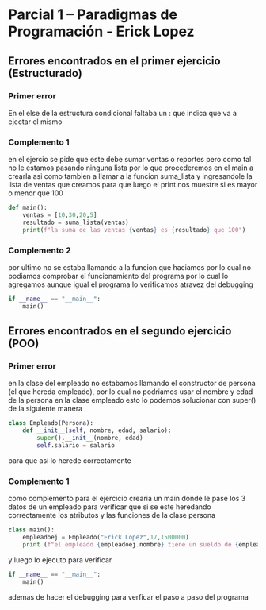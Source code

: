 # Parcial 1 – Paradigmas de Programación - Erick Lopez

## Errores encontrados en el primer ejercicio (Estructurado)

### Primer error
En el else de la estructura condicional faltaba un : que indica que va a ejectar el mismo

### Complemento 1
en el ejercio se pide que este debe sumar ventas o reportes pero como tal no le estamos pasando ninguna lista
por lo que procederemos en el main a crearla 
asi como tambien a llamar a la funcion suma_lista y ingresandole la lista de ventas que creamos para que luego el print nos muestre si es mayor o menor que 100

```python
def main():
    ventas = [10,30,20,5]
    resultado = suma_lista(ventas)
    print(f"la suma de las ventas {ventas} es {resultado} que 100")
```


### Complemento 2
por ultimo no se estaba llamando a la funcion que haciamos por lo cual no podiamos comprobar el funcionamiento del programa por lo cual lo agregamos
aunque igual el programa lo verificamos atravez del debugging

```python
if __name__ == "__main__":
    main()
```



## Errores encontrados en el segundo ejercicio (POO)

### Primer error
en la clase del empleado no estabamos llamando el constructor de persona (el que hereda empleado), por lo cual no podriamos usar el nombre y edad de la persona en la clase empleado
esto lo podemos solucionar con super() de la siguiente manera 

```python
class Empleado(Persona):
    def __init__(self, nombre, edad, salario):
        super().__init__(nombre, edad)
        self.salario = salario
```

para que asi lo herede correctamente

### Complemento 1
como complemento para el ejercicio crearia un main donde le pase los 3 datos de un empleado para verificar que si se este heredando correctamente los atributos y las funciones de la clase persona

```python
class main():
    empleadoej = Empleado("Erick Lopez",17,1500000)
    print (f"el empleado {empleadoej.nombre} tiene un sueldo de {empleadoej.salario} y ¿es mayor de edad?: {empleadoej.es_mayor()}")
```

y luego lo ejecuto para verificar

```python
if __name__ == "__main__":
    main()
```

ademas de hacer el debugging para verficar el paso a paso del programa